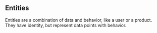 ## Entities
Entities are a combination of data and behavior, like a user or a product. They have identity, but represent data points with behavior.